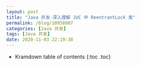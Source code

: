 ```yaml
---
layout: post
title: "Java 并发-深入理解 JUC 中 ReentrantLock 类"
permalink: /blog/10958907
categories: [Java 并发]
tags: [Java 并发]
date: 2020-11-03 22:19:38
---
```


* Kramdown table of contents
{:toc .toc}
